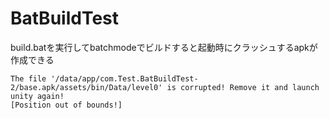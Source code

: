 # BatBuildTest

build.batを実行してbatchmodeでビルドすると起動時にクラッシュするapkが作成できる

```
The file '/data/app/com.Test.BatBuildTest-2/base.apk/assets/bin/Data/level0' is corrupted! Remove it and launch unity again!
[Position out of bounds!]
```
